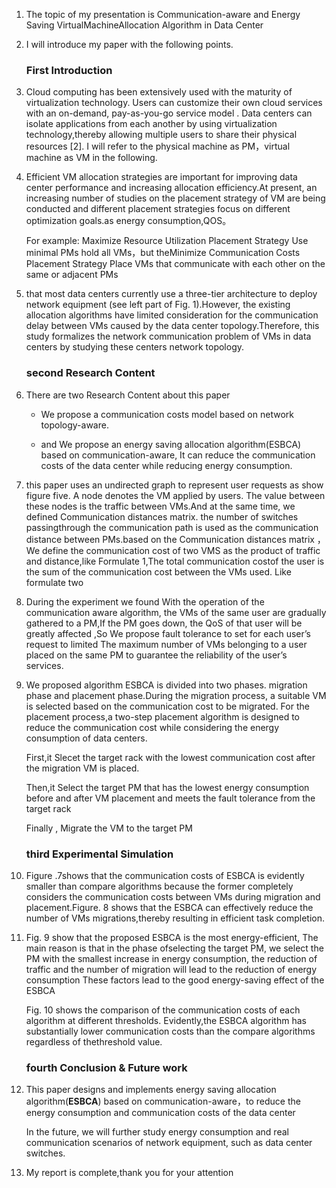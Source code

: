 1. The topic of my presentation is Communication-aware and Energy Saving VirtualMachineAllocation Algorithm in Data Center

2. I will introduce my paper with the following points.

   ### **First Introduction**

3. Cloud computing has been extensively used with the maturity of virtualization technology. Users can customize their own cloud services with an on-demand, pay-as-you-go service model . Data centers can isolate applications from each another by using virtualization technology,thereby allowing multiple users to share their physical resources [2]. I will refer to the physical machine as PM，virtual machine as VM in the following.

4. Efficient VM allocation strategies are important for improving data center performance and increasing allocation efficiency.At present, an increasing number of studies on the placement strategy of VM are being conducted and different placement strategies focus on different optimization goals.as energy consumption,QOS。

   For example: Maximize Resource Utilization Placement Strategy Use minimal PMs hold all VMs，but theMinimize Communication Costs Placement Strategy Place VMs that communicate with each other on the same or adjacent PMs

5. that most data centers currently use a three-tier architecture to deploy network equipment (see left part of Fig. 1).However, the existing allocation algorithms have limited consideration for the communication delay between VMs caused by the data center topology.Therefore, this study formalizes the network communication problem of VMs in data centers by studying these centers network topology.

   ### second Research Content

6. There are two  Research Content about this paper

   - We propose a communication costs model based on network topology-aware. 

   - and We propose an energy saving allocation algorithm(ESBCA) based on communication-aware, It can reduce the communication costs of the data center while reducing energy consumption.

7. this paper uses an undirected graph to represent user requests as show figure five. A node denotes the VM applied by users. The value between these nodes is the traffic between VMs.And at the same time, we defined Communication distances matrix. the number of switches passingthrough the communication path is used as the communication distance between PMs.based on the Communication distances matrix ，We define the communication cost of two VMS as the product of traffic and distance,like Formulate 1,The total communication costof the user is the sum of the communication cost between the VMs used. Like formulate two

8. During the experiment we found With the operation of the communication aware algorithm, the VMs of the same user are gradually gathered to a PM,If the PM goes down, the QoS of that user will be greatly affected ,So We propose fault tolerance to set for each user’s request to limited The maximum number of VMs belonging to a user placed on the same PM to guarantee the reliability of the user’s services.

9. We proposed algorithm ESBCA is divided into two phases. migration phase and placement phase.During the migration process, a suitable VM is selected based on the communication cost to be migrated. For the placement process,a two-step placement algorithm is designed to reduce the communication cost while considering the energy consumption of data centers.

   First,it Slecet the target rack with the lowest communication cost after the migration VM is placed.

   Then,it Select the target PM that has the lowest energy consumption before and after VM placement and meets the fault tolerance from the target rack

   Finally , Migrate the VM to the target PM

   ### third  Experimental Simulation

10. Figure .7shows that the communication costs of ESBCA is evidently smaller than compare algorithms because the former completely considers the communication costs between VMs during migration and placement.Figure. 8 shows that the ESBCA can effectively reduce the number of VMs migrations,thereby resulting in efficient task completion.

11. Fig. 9 show that the proposed ESBCA is the most energy-efficient, The main reason is that in the phase ofselecting the target PM, we select the PM with the smallest increase in energy consumption, the reduction of traffic and the number of migration will lead to the reduction of energy consumption These factors lead to the good energy-saving effect of the ESBCA

    Fig. 10 shows the comparison of the communication costs of each algorithm at different thresholds. Evidently,the ESBCA algorithm has substantially lower communication costs than the compare algorithms regardless of thethreshold value.

    ### fourth Conclusion & Future work

12. This paper designs and implements energy saving allocation algorithm(**ESBCA**)
    based on communication-aware，to reduce  the energy consumption and communication costs of the data center 

    In the future, we will further study energy consumption and real communication
    scenarios of network equipment, such as data center switches.

13. My report is complete,thank you for your attention
